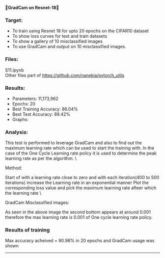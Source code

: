 &#x1F537;**GradCam on Resnet-18**&#x1F537;

### Target:

* To train using Resnet 18 for upto 20 epochs on the CIFAR10 dataset
* To show loss curves for test and train datasets
* To show a gallery of 10 misclassified images
* To use GradCam and output on 10 misclassified images.

### Files:
S11.ipynb\
Other files part of https://github.com/nanekja/pytorch_utils 

### Results:
* Parameters: 11,173,962
* Epochs: 20
* Best Training Accuracy: 86.04%
* Best Test Accuracy: 89.42%
* Graphs:
 

### Analysis:

This test is performed to leverage GradCam and also to find out the maximum learning rate which can be used to start the training with. In the case of the One Cycle Learning rate policy it is used to determine the peak learning rate as per the algorithm. \

Method: 

Start of with a learning rate close to zero and with each iteration(400 to 500 iterations) increase the Learning rate in an exponential manner
Plot the corresponding loss value and pick the maximum learning rate afteer which the learning rate \

GradCam Misclassified images:


As seen in the above image the second bottom appears at around 0.001 therefore the max learning rate is 0.001 of One cycle learning rate policy.

### Results of training
Max accuracy acheived = 90.98% in 20 epochs and GradCam usage was shown

---------------------------------------------------------------------------------------------------------------------------------------------------------------------
